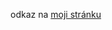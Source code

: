 odkaz na [moji stránku](https://pslib-cz.github.io/2022-p2b-web-hm-building-Radka44/media/html/index.html)